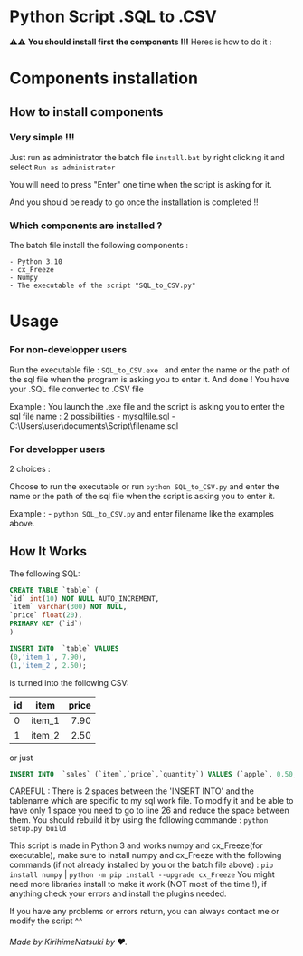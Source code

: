 # Python Script .SQL to .CSV

⚠️⚠️ **You should install first the components !!!** Heres is how to do it :

# Components installation

## How to install components

### Very simple !!!

Just run as administrator the batch file `install.bat` by right clicking it and select `Run as administrator`

You will need to press "Enter" one time when the script is asking for it.

And you should be ready to go once the installation is completed !!

### Which components are installed ? 

The batch file install the following components :

    - Python 3.10
    - cx_Freeze
    - Numpy
    - The executable of the script "SQL_to_CSV.py"


# Usage

### For non-developper users

Run the executable file : `SQL_to_CSV.exe ` and enter the name or the path of the sql file when the program is asking you to enter it.
And done ! You have your .SQL file converted to .CSV file

Example : You launch the .exe file and the script is asking you to enter the sql file name : 2 possibilities
    - mysqlfile.sql
    - C:\Users\user\documents\Script\filename.sql

### For developper users

2 choices : 

Choose to run the executable or run `python SQL_to_CSV.py` and enter the name or the path of the sql file when the script is asking you to enter it.

Example : - `python SQL_to_CSV.py` and enter filename like the examples above.

## How It Works
The following SQL:

```sql
CREATE TABLE `table` (
`id` int(10) NOT NULL AUTO_INCREMENT,
`item` varchar(300) NOT NULL,
`price` float(20),
PRIMARY KEY (`id`)
)

INSERT INTO  `table` VALUES 
(0,'item_1', 7.90),
(1,'item_2', 2.50);
```
is turned into the following CSV:

| id   | item   | price |
| ---- |:------:| -----:|
| 0    | item_1 | 7.90  |
| 1    | item_2 | 2.50  |

or just
```sql
INSERT INTO  `sales` (`item`,`price`,`quantity`) VALUES (`apple`, 0.50, 10), (`banana`, 0.40, 16);
```

CAREFUL : There is 2 spaces between the 'INSERT INTO' and the tablename which are specific to my sql work file. To modify it and be able to have only 1 space you need to go to line 26 and reduce the space between them. You should rebuild it by using the following commande : `python setup.py build`

This script is made in Python 3 and works numpy and cx_Freeze(for executable), make sure to install numpy and cx_Freeze with the following commands (if not already installed by you or the batch file above) : `pip install numpy` | `python -m pip install --upgrade cx_Freeze`
You might need more libraries install to make it work (NOT most of the time !), if anything check your errors and install the plugins needed.

If you have any problems or errors return, you can always contact me or modify the script ^^

###### Made by KirihimeNatsuki by ❤️.
